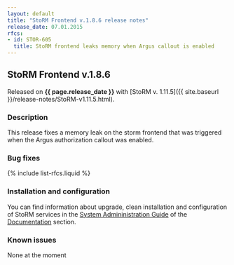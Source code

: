 ```yaml
---
layout: default
title: "StoRM Frontend v.1.8.6 release notes"
release_date: 07.01.2015
rfcs:
- id: STOR-605
  title: StoRM frontend leaks memory when Argus callout is enabled
---
```


## StoRM Frontend v.1.8.6

Released on **{{ page.release_date }}** with [StoRM v. 1.11.5]({{ site.baseurl }}/release-notes/StoRM-v1.11.5.html).

### Description

This release fixes a memory leak on the storm frontend that was triggered when the Argus authorization callout
was enabled.

### Bug fixes

{% include list-rfcs.liquid %}

### Installation and configuration

You can find information about upgrade, clean installation and configuration of StoRM services in the [System Admininistration Guide][storm-sysadmin-guide] of the [Documentation][storm-documentation] section.

### Known issues

None at the moment

[storm-documentation]: {{site.baseurl}}/documentation.html
[storm-sysadmin-guide]: {{site.baseurl}}/documentation/sysadmin-guide/1.11.5
